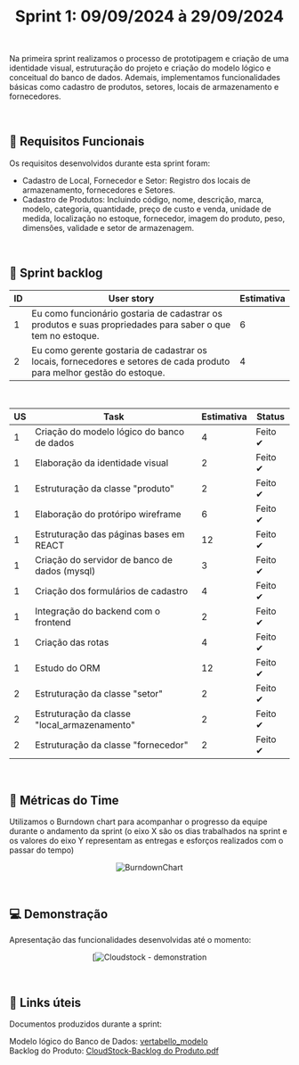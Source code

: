 <h1 align='center'> Sprint 1: 09/09/2024 à 29/09/2024 </h1>

<br>

Na primeira sprint realizamos o processo de prototipagem e criação de uma identidade visual, estruturação do projeto e criação do modelo lógico e conceitual do banco de dados. Ademais, implementamos funcionalidades básicas como cadastro de produtos, setores, locais de armazenamento e fornecedores.

<br>

## 🧾 Requisitos Funcionais

Os requisitos desenvolvidos durante esta sprint foram:

- Cadastro de Local, Fornecedor e Setor: Registro dos locais de armazenamento, fornecedores e Setores.
- Cadastro de Produtos: Incluindo código, nome, descrição, marca, modelo, categoria, quantidade, preço de custo e venda, unidade de medida, localização no estoque, fornecedor, imagem do produto, peso, dimensões, validade e setor de armazenagem.

<br>

## 🎯 Sprint backlog

ID | User story | Estimativa
|------|--------|------|
| 1 | 	Eu como funcionário gostaria de cadastrar os produtos e suas propriedades para saber o que tem no estoque. | 6 |
| 2 | 	Eu como gerente gostaria de cadastrar os locais, fornecedores e setores de cada produto para melhor gestão do estoque. | 4 |

<br>

US | Task | Estimativa | Status
|------|--------|------|-----|
| 1 | Criação do modelo lógico do banco de dados | 4 | Feito ✔ |
| 1 | Elaboração da identidade visual | 2 | Feito ✔ |
| 1 | Estruturação da classe "produto" | 2 | Feito ✔ |
| 1 | Elaboração do protóripo wireframe | 6 | Feito ✔ |
| 1 | Estruturação das páginas bases em REACT | 12 | Feito ✔ |
| 1 | Criação do servidor de banco de dados (mysql) | 3 | Feito ✔ |
| 1 | Criação dos formulários de cadastro | 4 | Feito ✔ |
| 1 | Integração do backend com o frontend | 2 | Feito ✔ |
| 1 | Criação das rotas | 4 | Feito ✔ |
| 1 | Estudo do ORM | 12 | Feito ✔ |
| 2 | Estruturação da classe "setor" | 2 | Feito ✔ |
| 2 | Estruturação da classe "local_armazenamento" | 2 | Feito ✔ |
| 2 | Estruturação da classe "fornecedor" | 2 | Feito ✔ |

<br> 

## 📅 Métricas do Time

Utilizamos o Burndown chart para acompanhar o progresso da equipe durante o andamento da sprint (o eixo X são os dias trabalhados na sprint e os valores do eixo Y representam as entregas e esforços realizados com o passar do tempo)

<div align="center">
 
![BurndownChart](./mgt/Imagem%20do%20WhatsApp%20de%202024-09-30%20à(s)%2009.26.30_1c7b38d1.jpg)
 </div>

 <br>
 
## 💻 Demonstração

Apresentação das funcionalidades desenvolvidas até o momento:
<div align="center">
 
[![Cloudstock - demonstration](https://youtu.be/eyDyj7bAfGM)
</div>

<br>

## :link: Links úteis

Documentos produzidos durante a sprint:

Modelo lógico do Banco de Dados: [vertabello_modelo](https://github.com/user-attachments/assets/44f5c70d-fe6d-451d-a009-a0b1723421d5) 
<br>
Backlog do Produto: [CloudStock-Backlog do Produto.pdf](https://github.com/user-attachments/files/17026988/SKYF-Backlog.do.Produto-170924-104112.pdf)




